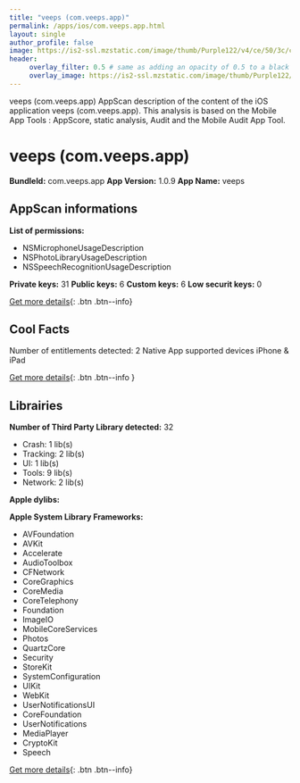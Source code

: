 ```yaml
---
title: "veeps (com.veeps.app)"
permalink: /apps/ios/com.veeps.app.html
layout: single
author_profile: false
image: https://is2-ssl.mzstatic.com/image/thumb/Purple122/v4/ce/50/3c/ce503ca1-9ce1-aa71-76b9-09efffa77fb0/AppIcon-1x_U007emarketing-0-7-0-sRGB-85-220.png/512x512bb.jpg
header: 
     overlay_filter: 0.5 # same as adding an opacity of 0.5 to a black background
     overlay_image: https://is2-ssl.mzstatic.com/image/thumb/Purple122/v4/ce/50/3c/ce503ca1-9ce1-aa71-76b9-09efffa77fb0/AppIcon-1x_U007emarketing-0-7-0-sRGB-85-220.png/512x512bb.jpg
---
```

veeps (com.veeps.app) AppScan description of the content of the iOS application veeps (com.veeps.app). This analysis is based on the Mobile App Tools : AppScore, static analysis, Audit and the Mobile Audit App Tool.

# veeps (com.veeps.app)

**BundleId:** com.veeps.app
**App Version:** 1.0.9
**App Name:** veeps


## AppScan informations 

**List of permissions:** 
- NSMicrophoneUsageDescription
- NSPhotoLibraryUsageDescription
- NSSpeechRecognitionUsageDescription
  
  
**Private keys:** 31
**Public keys:** 6
**Custom keys:** 6
**Low securit keys:** 0
  
[Get more details](/pricing.html){: .btn .btn--info}

## Cool Facts

Number of entitlements detected: 2
Native App
supported devices iPhone & iPad
  
[Get more details](/pricing.html){: .btn .btn--info }

## Librairies 
**Number of Third Party Library detected:** 32
- Crash: 1 lib(s)
- Tracking: 2 lib(s)
- UI: 1 lib(s)
- Tools: 9 lib(s)
- Network: 2 lib(s)


**Apple dylibs:**


**Apple System Library Frameworks:**
- AVFoundation
- AVKit
- Accelerate
- AudioToolbox
- CFNetwork
- CoreGraphics
- CoreMedia
- CoreTelephony
- Foundation
- ImageIO
- MobileCoreServices
- Photos
- QuartzCore
- Security
- StoreKit
- SystemConfiguration
- UIKit
- WebKit
- UserNotificationsUI
- CoreFoundation
- UserNotifications
- MediaPlayer
- CryptoKit
- Speech


  
[Get more details](/pricing.html){: .btn .btn--info}

